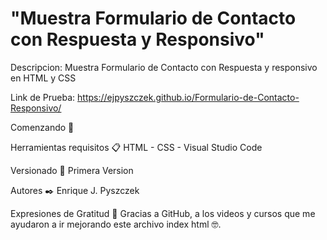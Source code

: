 # "Muestra Formulario de Contacto con Respuesta y Responsivo"

Descripcion: Muestra Formulario de Contacto con Respuesta y responsivo en HTML y CSS

Link de Prueba: https://ejpyszczek.github.io/Formulario-de-Contacto-Responsivo/

Comenzando 🚀

Herramientas requisitos 📋
HTML - CSS - Visual Studio Code

Versionado 📌
Primera Version

Autores ✒️
Enrique J. Pyszczek 

Expresiones de Gratitud 🎁
Gracias a GitHub, a los videos y cursos que me ayudaron a ir mejorando este archivo index html 🤓.
